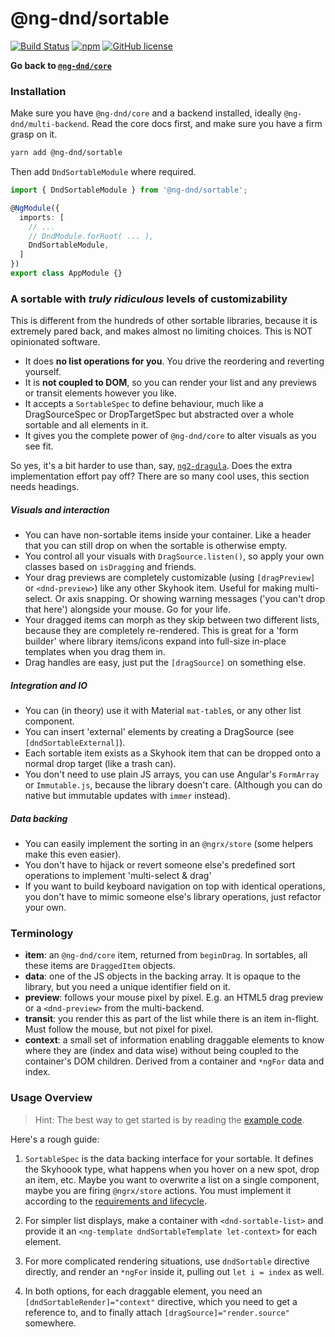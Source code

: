 # @ng-dnd/sortable

[![Build Status](https://www.travis-ci.com/ng-dnd/ng-dnd.svg?branch=main)](https://www.travis-ci.com/ng-dnd/ng-dnd)
[![npm](https://img.shields.io/npm/v/@ng-dnd/core.svg)](https://www.npmjs.com/package/@ng-dnd/core)
[![GitHub license](https://img.shields.io/github/license/mashape/apistatus.svg)](https://github.com/ng-dnd/ng-dnd/blob/master/LICENSE)

**Go back to [`@ng-dnd/core`](../)**

### Installation

Make sure you have `@ng-dnd/core` and a backend installed, ideally `@ng-dnd/multi-backend`. Read the core docs first, and make sure you have a firm grasp on it.

```sh
yarn add @ng-dnd/sortable
```

Then add `DndSortableModule` where required.

```typescript
import { DndSortableModule } from '@ng-dnd/sortable';

@NgModule({
  imports: [
    // ...
    // DndModule.forRoot( ... ),
    DndSortableModule,
  ]
})
export class AppModule {}
```

### A sortable with *truly ridiculous* levels of customizability

This is different from the hundreds of other sortable libraries, because it is extremely pared back, and makes almost no limiting choices. This is NOT opinionated software.

- It does **no list operations for you**. You drive the reordering and reverting yourself.
- It is **not coupled to DOM**, so you can render your list and any previews or transit elements however you like.
- It accepts a `SortableSpec` to define behaviour, much like a DragSourceSpec or DropTargetSpec but abstracted over a whole sortable and all elements in it.
- It gives you the complete power of `@ng-dnd/core` to alter visuals as you see fit.

So yes, it's a bit harder to use than, say, [`ng2-dragula`](https://github.com/valor-software/ng2-dragula/). Does the extra implementation effort pay off? There are so many cool uses, this section needs headings.

##### Visuals and interaction
- You can have non-sortable items inside your container. Like a header that you can still drop on when the sortable is otherwise empty.
- You control all your visuals with `DragSource.listen()`, so apply your own classes based on `isDragging` and friends.
- Your drag previews are completely customizable (using `[dragPreview]` or `<dnd-preview>`) like any other Skyhook item. Useful for making multi-select. Or axis snapping. Or showing warning messages ('you can't drop that here') alongside your mouse. Go for your life.
- Your dragged items can morph as they skip between two different lists, because they are completely re-rendered.
  This is great for a 'form builder' where library items/icons expand into full-size in-place templates when you drag them in.
- Drag handles are easy, just put the `[dragSource]` on something else.

##### Integration and IO
- You can (in theory) use it with Material `mat-table`s, or any other list component.
- You can insert 'external' elements by creating a DragSource (see `[dndSortableExternal]`).
- Each sortable item exists as a Skyhook item that can be dropped onto a normal drop target (like a trash can).
- You don't need to use plain JS arrays, you can use Angular's `FormArray` or `Immutable.js`, because the library doesn't care. (Although you can do native but immutable updates with `immer` instead).

##### Data backing
- You can easily implement the sorting in an `@ngrx/store` (some helpers make this even easier).
- You don't have to hijack or revert someone else's predefined sort operations to implement 'multi-select & drag'
- If you want to build keyboard navigation on top with identical operations, you don't have to mimic someone else's library operations, just refactor your own.

### Terminology

- **item**: an `@ng-dnd/core` item, returned from `beginDrag`. In sortables, all these items are `DraggedItem` objects.
- **data**: one of the JS objects in the backing array. It is opaque to the library, but you need a unique identifier field on it.
- **preview**: follows your mouse pixel by pixel. E.g. an HTML5 drag preview or a `<dnd-preview>` from the multi-backend.
- **transit**: you render this as part of the list while there is an item in-flight. Must follow the mouse, but not pixel for pixel.
- **context**: a small set of information enabling draggable elements to know where they are (index and data wise) without being coupled to the container's DOM children. Derived from a container and `*ngFor` data and index.

### Usage Overview

> Hint: The best way to get started is by reading the [example 
> code](../examples/).

Here's a rough guide:

1. `SortableSpec` is the data backing interface for your sortable. It defines the Skyhoook type, what happens when you hover on a new spot, drop an item, etc. Maybe you want to overwrite a list on a single component, maybe you are firing `@ngrx/store` actions. You must implement it according to the [requirements and lifecycle](./additional-documentation/sortablespec-lifecycle.html).

2. For simpler list displays, make a container with `<dnd-sortable-list>` and provide it an `<ng-template dndSortableTemplate let-context>` for each element.

3. For more complicated rendering situations, use `dndSortable` directive directly, and render an `*ngFor` inside it, pulling out `let i = index` as well.

4. In both options, for each draggable element, you need an `[dndSortableRender]="context"` directive, which you need to get a reference to, and to finally attach `[dragSource]="render.source"` somewhere.

